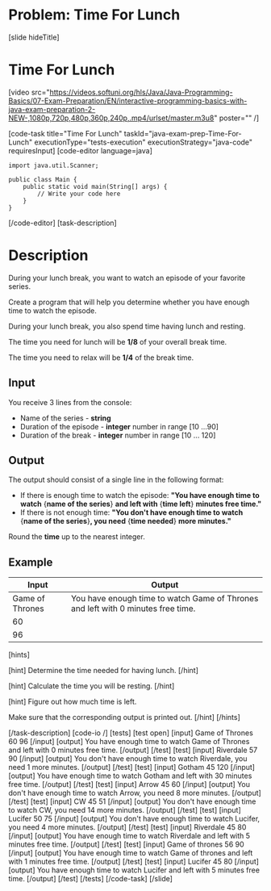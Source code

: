 # Problem: Time For Lunch
[slide hideTitle]
# Time For Lunch

[video src="https://videos.softuni.org/hls/Java/Java-Programming-Basics/07-Exam-Preparation/EN/interactive-programming-basics-with-java-exam-preparation-2-NEW-,1080p,720p,480p,360p,240p,.mp4/urlset/master.m3u8" poster="" /]

[code-task title="Time For Lunch" taskId="java-exam-prep-Time-For-Lunch" executionType="tests-execution" executionStrategy="java-code" requiresInput]
[code-editor language=java]
```
import java.util.Scanner;

public class Main {
    public static void main(String[] args) {
        // Write your code here
    }
}
```
[/code-editor]
[task-description]
# Description
During your lunch break, you want to watch an episode of your favorite series.

Create a program that will help you determine whether you have enough time to watch the episode.

During your lunch break, you also spend time having lunch and resting.

The time you need for lunch will be **1/8** of your overall break time.

The time you need to relax will be **1/4** of the break time.

## Input
You receive 3 lines from the console:
- Name of the series - **string**
- Duration of the episode - **integer** number in range [10 ...90]
- Duration of the break - **integer** number in range [10 ... 120]

## Output
The output should consist of a single line in the following format:

- If there is enough time to watch the episode: **"You have enough time to watch** \{**name of the series**\} **and left with** \{**time left**\} **minutes free time."**
- If there is not enough time: **"You don't have enough time to watch** \{**name of the series**\}**, you need** \{**time needed**\} **more minutes."**

Round the **time** up to the nearest integer.

## Example
| **Input** | **Output** |
| --- | --- | 
| Game of Thrones | You have enough time to watch Game of Thrones and left with 0 minutes free time. | 
| 60 | 
| 96 | 

[hints]

[hint]
Determine the time needed for having lunch.
[/hint]

[hint]
Calculate the time you will be resting.
[/hint]

[hint]
Figure out how much time is left.

Make sure that the corresponding output is printed out.
[/hint]
[/hints]

[/task-description]
[code-io /]
[tests]
[test open]
[input]
Game of Thrones
60
96
[/input]
[output]
You have enough time to watch Game of Thrones and left with 0 minutes free time.
[/output]
[/test]
[test]
[input]
Riverdale
57
90
[/input]
[output]
You don't have enough time to watch Riverdale, you need 1 more minutes.
[/output]
[/test]
[test]
[input]
Gotham
45
120
[/input]
[output]
You have enough time to watch Gotham and left with 30 minutes free time.
[/output]
[/test]
[test]
[input]
Arrow
45
60
[/input]
[output]
You don't have enough time to watch Arrow, you need 8 more minutes.
[/output]
[/test]
[test]
[input]
CW
45
51
[/input]
[output]
You don't have enough time to watch CW, you need 14 more minutes.
[/output]
[/test]
[test]
[input]
Lucifer
50
75
[/input]
[output]
You don't have enough time to watch Lucifer, you need 4 more minutes.
[/output]
[/test]
[test]
[input]
Riverdale
45
80
[/input]
[output]
You have enough time to watch Riverdale and left with 5 minutes free time.
[/output]
[/test]
[test]
[input]
Game of thrones
56
90
[/input]
[output]
You have enough time to watch Game of thrones and left with 1 minutes free time.
[/output]
[/test]
[test]
[input]
Lucifer
45
80
[/input]
[output]
You have enough time to watch Lucifer and left with 5 minutes free time.
[/output]
[/test]
[/tests]
[/code-task]
[/slide]
